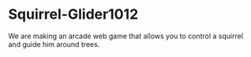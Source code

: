 # Squirrel-Glider1012
We are making an arcade web game that allows you to control a squirrel and guide him around trees.
